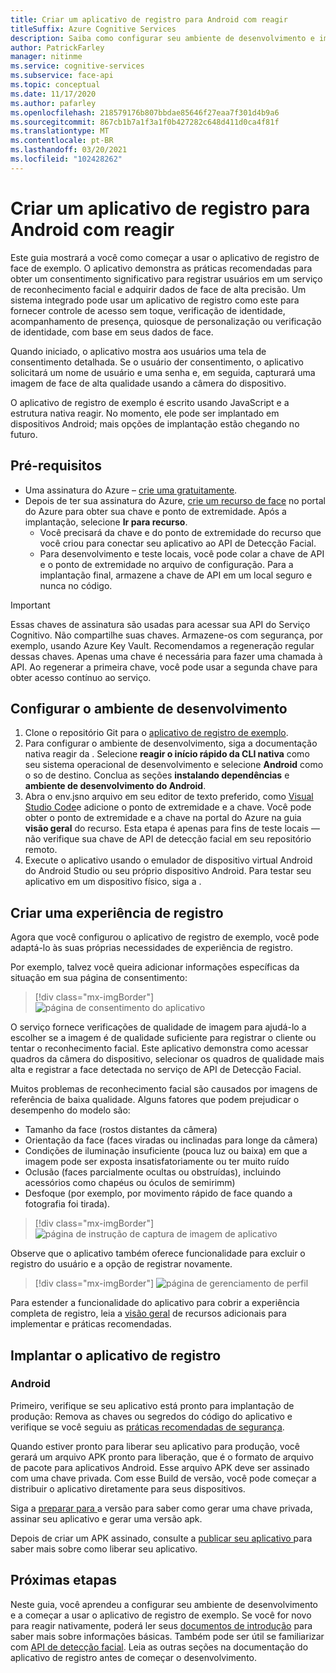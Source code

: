 ```yaml
---
title: Criar um aplicativo de registro para Android com reagir
titleSuffix: Azure Cognitive Services
description: Saiba como configurar seu ambiente de desenvolvimento e implantar um aplicativo de registro facial para obter consentimento dos clientes.
author: PatrickFarley
manager: nitinme
ms.service: cognitive-services
ms.subservice: face-api
ms.topic: conceptual
ms.date: 11/17/2020
ms.author: pafarley
ms.openlocfilehash: 218579176b807bbdae85646f27eaa7f301d4b9a6
ms.sourcegitcommit: 867cb1b7a1f3a1f0b427282c648d411d0ca4f81f
ms.translationtype: MT
ms.contentlocale: pt-BR
ms.lasthandoff: 03/20/2021
ms.locfileid: "102428262"
---
```

# <a name="build-an-enrollment-app-for-android-with-react"></a>Criar um aplicativo de registro para Android com reagir

Este guia mostrará a você como começar a usar o aplicativo de registro de face de exemplo. O aplicativo demonstra as práticas recomendadas para obter um consentimento significativo para registrar usuários em um serviço de reconhecimento facial e adquirir dados de face de alta precisão. Um sistema integrado pode usar um aplicativo de registro como este para fornecer controle de acesso sem toque, verificação de identidade, acompanhamento de presença, quiosque de personalização ou verificação de identidade, com base em seus dados de face.

Quando iniciado, o aplicativo mostra aos usuários uma tela de consentimento detalhada. Se o usuário der consentimento, o aplicativo solicitará um nome de usuário e uma senha e, em seguida, capturará uma imagem de face de alta qualidade usando a câmera do dispositivo.

O aplicativo de registro de exemplo é escrito usando JavaScript e a estrutura nativa reagir. No momento, ele pode ser implantado em dispositivos Android; mais opções de implantação estão chegando no futuro.

## <a name="prerequisites"></a>Pré-requisitos 

* Uma assinatura do Azure – [crie uma gratuitamente](https://azure.microsoft.com/free/cognitive-services/).  
* Depois de ter sua assinatura do Azure, [crie um recurso de face](https://portal.azure.com/#create/Microsoft.CognitiveServicesFace) no portal do Azure para obter sua chave e ponto de extremidade. Após a implantação, selecione **Ir para recurso**.  
  * Você precisará da chave e do ponto de extremidade do recurso que você criou para conectar seu aplicativo ao API de Detecção Facial.  
  * Para desenvolvimento e teste locais, você pode colar a chave de API e o ponto de extremidade no arquivo de configuração. Para a implantação final, armazene a chave de API em um local seguro e nunca no código.  

> [!IMPORTANT]
> Essas chaves de assinatura são usadas para acessar sua API do Serviço Cognitivo. Não compartilhe suas chaves. Armazene-os com segurança, por exemplo, usando Azure Key Vault. Recomendamos a regeneração regular dessas chaves. Apenas uma chave é necessária para fazer uma chamada à API. Ao regenerar a primeira chave, você pode usar a segunda chave para obter acesso contínuo ao serviço.

## <a name="set-up-the-development-environment"></a>Configurar o ambiente de desenvolvimento

1. Clone o repositório Git para o [aplicativo de registro de exemplo](https://github.com/azure-samples/cognitive-services-FaceAPIEnrollmentSample).
1. Para configurar o ambiente de desenvolvimento, siga a documentação nativa reagir da <a href="https://reactnative.dev/docs/environment-setup"  title=" documentação nativa "  target="_blank"> </a> . Selecione **reagir o início rápido da CLI nativa** como seu sistema operacional de desenvolvimento e selecione **Android** como o so de destino. Conclua as seções **instalando dependências** e **ambiente de desenvolvimento do Android**.
1. Abra o env.jsno arquivo em seu editor de texto preferido, como [Visual Studio Code](https://code.visualstudio.com/)e adicione o ponto de extremidade e a chave. Você pode obter o ponto de extremidade e a chave na portal do Azure na guia **visão geral** do recurso. Esta etapa é apenas para fins de teste locais &mdash; não verifique sua chave de API de detecção facial em seu repositório remoto.
1. Execute o aplicativo usando o emulador de dispositivo virtual Android do Android Studio ou seu próprio dispositivo Android. Para testar seu aplicativo em um dispositivo físico, siga a <a href="https://reactnative.dev/docs/running-on-device"  title=" documentação nativa reagir da documentação nativa "  target="_blank"> </a> .  


## <a name="create-an-enrollment-experience"></a>Criar uma experiência de registro  

Agora que você configurou o aplicativo de registro de exemplo, você pode adaptá-lo às suas próprias necessidades de experiência de registro.

Por exemplo, talvez você queira adicionar informações específicas da situação em sua página de consentimento:

> [!div class="mx-imgBorder"]
> ![página de consentimento do aplicativo](./media/enrollment-app/1-consent-1.jpg)

O serviço fornece verificações de qualidade de imagem para ajudá-lo a escolher se a imagem é de qualidade suficiente para registrar o cliente ou tentar o reconhecimento facial. Este aplicativo demonstra como acessar quadros da câmera do dispositivo, selecionar os quadros de qualidade mais alta e registrar a face detectada no serviço de API de Detecção Facial. 

Muitos problemas de reconhecimento facial são causados por imagens de referência de baixa qualidade. Alguns fatores que podem prejudicar o desempenho do modelo são:
* Tamanho da face (rostos distantes da câmera)
* Orientação da face (faces viradas ou inclinadas para longe da câmera)
* Condições de iluminação insuficiente (pouca luz ou baixa) em que a imagem pode ser exposta insatisfatoriamente ou ter muito ruído
* Oclusão (faces parcialmente ocultas ou obstruídas), incluindo acessórios como chapéus ou óculos de semirimm)
* Desfoque (por exemplo, por movimento rápido de face quando a fotografia foi tirada). 

> [!div class="mx-imgBorder"]
> ![página de instrução de captura de imagem de aplicativo](./media/enrollment-app/4-instruction.jpg)

Observe que o aplicativo também oferece funcionalidade para excluir o registro do usuário e a opção de registrar novamente.

> [!div class="mx-imgBorder"]
> ![página de gerenciamento de perfil](./media/enrollment-app/10-manage-2.jpg)

Para estender a funcionalidade do aplicativo para cobrir a experiência completa de registro, leia a [visão geral](enrollment-overview.md) de recursos adicionais para implementar e práticas recomendadas.

## <a name="deploy-the-enrollment-app"></a>Implantar o aplicativo de registro

### <a name="android"></a>Android

Primeiro, verifique se seu aplicativo está pronto para implantação de produção: Remova as chaves ou segredos do código do aplicativo e verifique se você seguiu as [práticas recomendadas de segurança](../cognitive-services-security.md?tabs=command-line%2ccsharp).

Quando estiver pronto para liberar seu aplicativo para produção, você gerará um arquivo APK pronto para liberação, que é o formato de arquivo de pacote para aplicativos Android. Esse arquivo APK deve ser assinado com uma chave privada. Com esse Build de versão, você pode começar a distribuir o aplicativo diretamente para seus dispositivos. 

Siga a <a href="https://developer.android.com/studio/publish/preparing#publishing-build"  title=" documentação preparar para a versão "  target="_blank"> preparar para </a> a versão para saber como gerar uma chave privada, assinar seu aplicativo e gerar uma versão apk.  

Depois de criar um APK assinado, consulte a <a href="https://developer.android.com/studio/publish"  title=" documentação publicar seu aplicativo "  target="_blank"> publicar seu aplicativo </a> para saber mais sobre como liberar seu aplicativo.

## <a name="next-steps"></a>Próximas etapas  

Neste guia, você aprendeu a configurar seu ambiente de desenvolvimento e a começar a usar o aplicativo de registro de exemplo. Se você for novo para reagir nativamente, poderá ler seus [documentos de introdução](https://reactnative.dev/docs/getting-started) para saber mais sobre informações básicas. Também pode ser útil se familiarizar com [API de detecção facial](Overview.md). Leia as outras seções na documentação do aplicativo de registro antes de começar o desenvolvimento.